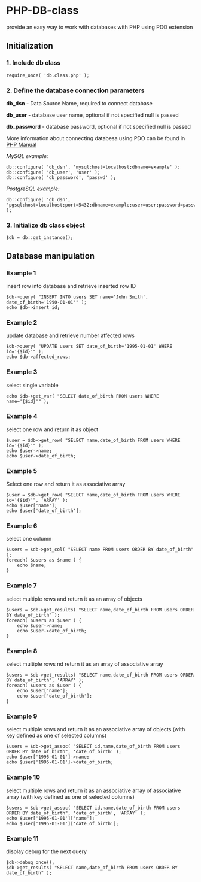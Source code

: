 PHP-DB-class
=============

provide an easy way to work with databases with PHP using PDO extension

Initialization
--------------

### 1. Include db class ###

    require_once( 'db.class.php' );

### 2. Define the database connection parameters ###

**db\_dsn** - Data Source Name, required to connect database

**db\_user** - database user name, optional if not specified null is passed

**db\_password**  - database password, optional if not specified null is passed

More information about connecting databesa using PDO can be found in [PHP Manual](http://www.php.net/manual/en/pdo.construct.php)

*MySQL example:*

    db::configure( 'db_dsn', 'mysql:host=localhost;dbname=example' );
    db::configure( 'db_user', 'user' );
    db::configure( 'db_password', 'passwd' );

*PostgreSQL example:*

    db::configure( 'db_dsn', 'pgsql:host=localhost;port=5432;dbname=example;user=user;password=passwd' );


### 3. Initialize db class object ###

    $db = db::get_instance();

Database manipulation
---------------------

### Example 1 ###

insert row into database and retrieve inserted row ID

    $db->query( "INSERT INTO users SET name='John Smith', date_of_birth='1990-01-01'" );
    echo $db->insert_id;

### Example 2 ###

update database and retrieve number affected rows

    $db->query( "UPDATE users SET date_of_birth='1995-01-01' WHERE id='{$id}'" );
    echo $db->affected_rows;

### Example 3 ###

select single variable

    echo $db->get_var( "SELECT date_of_birth FROM users WHERE name='{$id}'" );

### Example 4 ###

select one row and return it as object

    $user = $db->get_row( "SELECT name,date_of_birth FROM users WHERE id='{$id}'" );
    echo $user->name;
    echo $user->date_of_birth;

### Example 5 ###

Select one row and return it as associative array

    $user = $db->get_row( "SELECT name,date_of_birth FROM users WHERE id='{$id}'", 'ARRAY' );
    echo $user['name'];
    echo $user['date_of_birth'];

### Example 6 ###

select one column

    $users = $db->get_col( "SELECT name FROM users ORDER BY date_of_birth" );
    foreach( $users as $name ) {
        echo $name;
    }

### Example 7 ###

select multiple rows and return it as an array of objects

    $users = $db->get_results( "SELECT name,date_of_birth FROM users ORDER BY date_of_birth" );
    foreach( $users as $user ) {
        echo $user->name;
        echo $user->date_of_birth;
    }

### Example 8 ###

select multiple rows nd return it as an array of associative array

    $users = $db->get_results( "SELECT name,date_of_birth FROM users ORDER BY date_of_birth", 'ARRAY' );
    foreach( $users as $user ) {
        echo $user['name'];
        echo $user['date_of_birth'];
    }

### Example 9 ###

select multiple rows and return it as an associative array of objects (with key defined as one of selected columns) 

    $users = $db->get_assoc( "SELECT id,name,date_of_birth FROM users ORDER BY date_of_birth", 'date_of_birth' );
    echo $user['1995-01-01']->name;
    echo $user['1995-01-01']->date_of_birth;

### Example 10 ###

select multiple rows and return it as an associative array of associative array (with key defined as one of selected columns)

    $users = $db->get_assoc( "SELECT id,name,date_of_birth FROM users ORDER BY date_of_birth", 'date_of_birth', 'ARRAY' );
    echo $user['1995-01-01']['name'];
    echo $user['1995-01-01']['date_of_birth'];

### Example 11 ###

display debug for the next query

    $db->debug_once();
    $db->get_results( "SELECT name,date_of_birth FROM users ORDER BY date_of_birth" );
